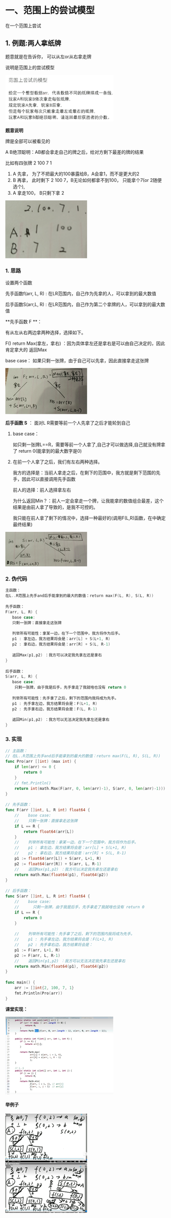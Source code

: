 

# 一、范围上的尝试模型

在一个范围上尝试







## 1. 例题:两人拿纸牌

题意就是在告诉你， 可以从左or从右拿走牌

说明是范围上的尝试模型

<img src="pic/%E5%8A%A8%E6%80%81%E8%A7%84%E5%88%92%E4%B8%80_3%E5%B0%9D%E8%AF%95%E6%A8%A1%E5%9E%8B.assets/image-20220722162232423.png" alt="image-20220722162232423" style="zoom:33%;" />

**题意说明**

牌是全部可以被看见的

A B绝顶聪明：AB都会拿走自己的牌之后，给对方剩下最差的牌的结果



比如有四张牌 2 100 7 1

1. A 先拿， 为了不把最大的100暴露给B，A会拿1，而不是更大的2
2. B 再拿， 此时剩下 2 100 7，B无论如何都拿不到100， 只能拿个7(or 2随便选个),
3. A 拿走100， B只剩下拿 2 

<img src="pic/%E5%8A%A8%E6%80%81%E8%A7%84%E5%88%92%E4%B8%80_3%E5%B0%9D%E8%AF%95%E6%A8%A1%E5%9E%8B.assets/image-20220722172131351.png" alt="image-20220722172131351" style="zoom:25%;" />





### 1. 思路

设置两个函数 

先手函数f(arr, L, R) : 在LR范围内，自己作为先拿的人，可以拿到的最大数值 

后手函数S(arr,L, R) : 在LR范围内，自己作为第二个拿牌的人，可以拿到的最大数值



**先手函数 F **：

有从左从右两边拿两种选择，选择如下。

F() return Max(拿左，拿右) ：因为具体拿左还是拿右是可以由自己决定的，因此肯定拿大的 返回Max

base case： 如果只剩一张牌，由于自己可以先拿，因此直接拿走这张牌

<img src="pic/%E5%8A%A8%E6%80%81%E8%A7%84%E5%88%92%E4%B8%80_3%E5%B0%9D%E8%AF%95%E6%A8%A1%E5%9E%8B.assets/image-20220722173212852.png" alt="image-20220722173212852" style="zoom:25%;" />

**后手函数 S** ： 面对L R需要等前一个人先拿了之后才能轮到自己

1. base case：

   如只剩一张牌L==R，需要等前一个人拿了,自己才可以做选择,自己就没有牌拿了 return 0(能拿到的最大数字是0)

2. 在前一个人拿了之后，我们有左右两种选择。

   我方的选择是：当前人拿走之后，在剩下的范围中，我方就是剩下范围的先手，因此可以直接调用先手函数

   前人的选择：前人选择拿左右

   为什么返回Min？：前人一定会拿走一个牌，让我能拿的数值组合最差，这个结果是由前人拿了导致的，是我不可控的。

   ​				我只能在前人拿了剩下的情况中，选择一种最好的(调用F(L,R)函数，在中确定最终结果)

<img src="pic/%E5%8A%A8%E6%80%81%E8%A7%84%E5%88%92%E4%B8%80_3%E5%B0%9D%E8%AF%95%E6%A8%A1%E5%9E%8B.assets/image-20220722174018719.png" alt="image-20220722174018719" style="zoom:25%;" />



### 2. 伪代码

```go
主函数：
在L..R范围上先手and后手能拿到的最大的数值：return max(F(L, R), S(L, R)) 

先手函数：
F(arr, L, R) {
   base case:
   只剩一张牌：直接拿走这张牌
   
   列举所有可能性：拿某一边，在下一个范围中，我方将作为后手。
   p1 : 拿左边，我方结果将会是：arr[L] + S(L+1, R)
   p2 : 拿右边，我方结果将会是：arr[R] + S(L, R-1)
   
   返回Max(p1,p2) ：我方可以决定我先拿左还是拿右
}

后手函数：
S(arr, L, R) {
   base case:
   	只剩一张牌，由于我是后手，先手拿走了我就啥也没有 return 0
   
   列举所有可能性：先手拿了之后，剩下的范围内我将成为先手。
   p1 : 先手拿左边，我方结果将会是：F(L+1, R)
   p2 : 先手拿右边，我方结果将会是：F(L, R-1)
   
   返回Min(p1,p2) ：我方可以无法决定我先拿左还是拿右
}
```



### 3. 实现

```go
// 主函数：
// 在L..R范围上先手and后手能拿到的最大的数值：return max(F(L, R), S(L, R))
func Pro(arr []int) (max int) {
	if len(arr) <= 0 {
		return 0
	}
	// fmt.Println()
	return int(math.Max(F(arr, 0, len(arr)-1), S(arr, 0, len(arr)-1)))
}

// 先手函数：
func F(arr []int, L, R int) float64 {
	//    base case:
	//    只剩一张牌：直接拿走这张牌
	if L == R {
		return float64(arr[L])
	}
	//    列举所有可能性：拿某一边，在下一个范围中，我方将作为后手。
	//    p1 : 拿左边，我方结果将会是：arr[L] + S(L+1, R)
	//    p2 : 拿右边，我方结果将会是：arr[R] + S(L, R-1)
	p1 := float64(arr[L]) + S(arr, L+1, R)
	p2 := float64(arr[R]) + S(arr, L, R-1)
	//    返回Max(p1,p2) ：我方可以决定我先拿左还是拿右
	return math.Max(float64(p1), float64(p2))
}

// 后手函数：
func S(arr []int, L, R int) float64 {
	//    base case:
	//    	只剩一张牌，由于我是后手，先手拿走了我就啥也没有 return 0
	if L == R {
		return 0
	}

	//    列举所有可能性：先手拿了之后，剩下的范围内我将成为先手。
	//    p1 : 先手拿左边，我方结果将会是：F(L+1, R)
	//    p2 : 先手拿右边，我方结果将会是：
	p1 := F(arr, L+1, R)
	p2 := F(arr, L, R-1)
	//    返回Min(p1,p2) ：我方可以无法决定我先拿左还是拿右
	return math.Min(float64(p1), float64(p2))
}

func main() {
	arr := []int{2, 100, 7, 1}
	fmt.Println(Pro(arr))
}
```



**课堂实现：**

<img src="pic/%E5%8A%A8%E6%80%81%E8%A7%84%E5%88%92%E4%B8%80_3%E5%B0%9D%E8%AF%95%E6%A8%A1%E5%9E%8B.assets/image-20220722164012395.png" alt="image-20220722164012395" style="zoom: 33%;" />























#### 举例子

<img src="pic/%E5%8A%A8%E6%80%81%E8%A7%84%E5%88%92%E4%B8%80_3%E5%B0%9D%E8%AF%95%E6%A8%A1%E5%9E%8B.assets/image-20220722164851669.png" alt="image-20220722164851669" style="zoom:25%;" />



<img src="pic/%E5%8A%A8%E6%80%81%E8%A7%84%E5%88%92%E4%B8%80_3%E5%B0%9D%E8%AF%95%E6%A8%A1%E5%9E%8B.assets/image-20220722165037234.png" alt="image-20220722165037234" style="zoom:25%;" />